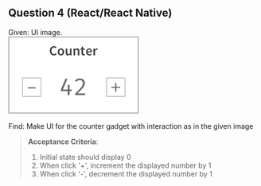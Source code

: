 ## Question 4 (React/React Native)
Given: UI image. \
![Image of React Counter](../assets/counter-plain.png)

Find: Make UI for the counter gadget with interaction as in the given image

> **Acceptance Criteria**:
> 1. Initial state should display 0
> 2. When click '+', increment the displayed number by 1
> 3. When click '-', decrement the displayed number by 1